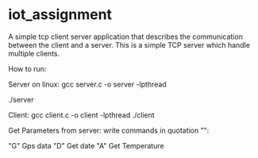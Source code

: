 # iot_assignment

A simple tcp client server application that describes the communication between the client and a server. 
This is a simple TCP server which handle multiple clients.

How to run:

Server on linux:
gcc server.c -o server -lpthread

./server


Client:
gcc client.c -o client -lpthread
./client

Get Parameters from server:
write commands in quotation "":

"G"     Gps data
"D"     Get date
"A"     Get Temperature
  

